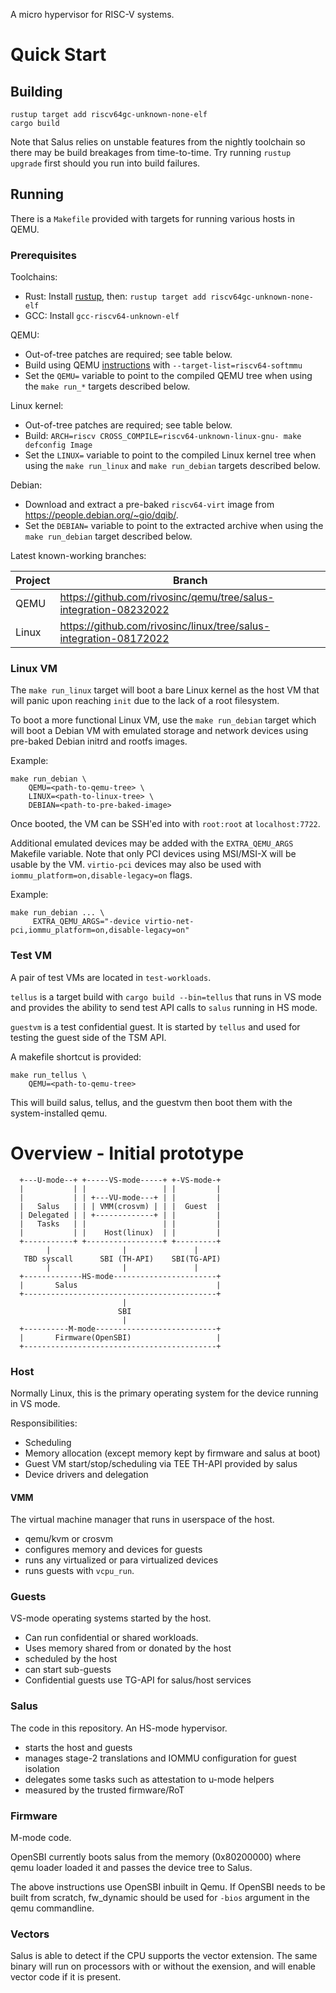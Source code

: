 A micro hypervisor for RISC-V systems.

# Quick Start

## Building

```
rustup target add riscv64gc-unknown-none-elf
cargo build
```

Note that Salus relies on unstable features from the nightly toolchain so there
may be build breakages from time-to-time. Try running `rustup upgrade` first
should you run into build failures.

## Running

There is a `Makefile` provided with targets for running various hosts in QEMU.

### Prerequisites

Toolchains:
- Rust: Install [rustup](rustup.rs), then: `rustup target add riscv64gc-unknown-none-elf`
- GCC: Install `gcc-riscv64-unknown-elf`

QEMU:
- Out-of-tree patches are required; see table below.
- Build using QEMU [instructions](https://wiki.qemu.org/Hosts/Linux) with
  `--target-list=riscv64-softmmu`
- Set the `QEMU=` variable to point to the compiled QEMU tree when using the
  `make run_*` targets described below.

Linux kernel:
- Out-of-tree patches are required; see table below.
- Build: `ARCH=riscv CROSS_COMPILE=riscv64-unknown-linux-gnu- make defconfig Image`
- Set the `LINUX=` variable to point to the compiled Linux kernel tree when
  using the `make run_linux` and `make run_debian` targets described below.

Debian:
- Download and extract a pre-baked `riscv64-virt` image from https://people.debian.org/~gio/dqib/.
- Set the `DEBIAN=` variable to point to the extracted archive when using the
  `make run_debian` target described below.

Latest known-working branches:

| Project | Branch |
| ------- | ------ |
| QEMU    | https://github.com/rivosinc/qemu/tree/salus-integration-08232022 |
| Linux   | https://github.com/rivosinc/linux/tree/salus-integration-08172022 |

### Linux VM

The `make run_linux` target will boot a bare Linux kernel as the host VM
that will panic upon reaching `init` due to the lack of a root filesystem.

To boot a more functional Linux VM, use the `make run_debian` target which
will boot a Debian VM with emulated storage and network devices using pre-baked
Debian initrd and rootfs images.

Example:

```
make run_debian \
    QEMU=<path-to-qemu-tree> \
    LINUX=<path-to-linux-tree> \
    DEBIAN=<path-to-pre-baked-image>
```

Once booted, the VM can be SSH'ed into with `root:root` at `localhost:7722`.

Additional emulated devices may be added with the `EXTRA_QEMU_ARGS` Makefile
variable. Note that only PCI devices using MSI/MSI-X will be usable by the VM.
`virtio-pci` devices may also be used with `iommu_platform=on,disable-legacy=on`
flags.

Example:

```
make run_debian ... \
     EXTRA_QEMU_ARGS="-device virtio-net-pci,iommu_platform=on,disable-legacy=on"
```

### Test VM

A pair of test VMs are located in `test-workloads`.

`tellus` is a target build with `cargo build --bin=tellus` that runs in VS mode
and provides the ability to send test API calls to `salus` running in HS mode.

`guestvm` is a test confidential guest. It is started by `tellus` and used for
testing the guest side of the TSM API.

A makefile shortcut is provided:

```
make run_tellus \
    QEMU=<path-to-qemu-tree>
```

This will build salus, tellus, and the guestvm then boot them with the
system-installed qemu.

# Overview - Initial prototype

```
  +---U-mode--+ +-----VS-mode-----+ +-VS-mode-+
  |           | |                 | |         |
  |           | | +---VU-mode---+ | |         |
  |   Salus   | | | VMM(crosvm) | | |  Guest  |
  | Delegated | | +-------------+ | |         |
  |   Tasks   | |                 | |         |
  |           | |    Host(linux)  | |         |
  +-----------+ +-----------------+ +---------+
        |                |               |
   TBD syscall      SBI (TH-API)    SBI(TG-API)
        |                |               |
  +-------------HS-mode-----------------------+
  |       Salus                               |
  +-------------------------------------------+
                         |
                        SBI
                         |
  +----------M-mode---------------------------+
  |       Firmware(OpenSBI)                   |
  +-------------------------------------------+
```

### Host

Normally Linux, this is the primary operating system for the device running in
VS mode.

Responsibilities:
- Scheduling
- Memory allocation (except memory kept by firmware and salus at boot)
- Guest VM start/stop/scheduling via TEE TH-API provided by salus
- Device drivers and delegation

#### VMM

The virtual machine manager that runs in userspace of the host.

- qemu/kvm or crosvm
- configures memory and devices for guests
- runs any virtualized or para virtualized devices
- runs guests with `vcpu_run`.

### Guests

VS-mode operating systems started by the host.

- Can run confidential or shared workloads.
- Uses memory shared from or donated by the host
- scheduled by the host
- can start sub-guests
- Confidential guests use TG-API for salus/host services

### Salus

The code in this repository. An HS-mode hypervisor.

- starts the host and guests
- manages stage-2 translations and IOMMU configuration for guest isolation
- delegates some tasks such as attestation to u-mode helpers
- measured by the trusted firmware/RoT

### Firmware

M-mode code.

OpenSBI currently boots salus from the memory (0x80200000) where qemu loader
loaded it and passes the device tree to Salus.

The above instructions use OpenSBI inbuilt in Qemu. If OpenSBI needs to be
built from scratch, fw_dynamic should be used for `-bios` argument in the qemu
commandline.

### Vectors

Salus is able to detect if the CPU supports the vector extension. The same
binary will run on processors with or without the exension, and will enable
vector code if it is present.
